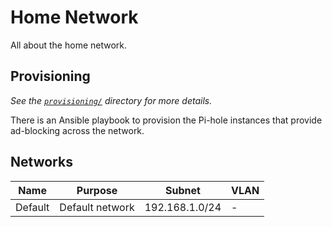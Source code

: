 # Home Network

All about the home network.

## Provisioning

*See the [`provisioning/`][provisioning] directory for more details.*

There is an Ansible playbook to provision the Pi-hole instances that provide
ad-blocking across the network.


## Networks

Name    | Purpose         | Subnet         | VLAN
--------|-----------------|----------------|-----
Default | Default network | 192.168.1.0/24 | -

[provisioning]: ./provisioning/README.md

